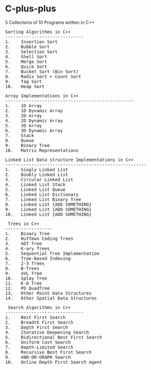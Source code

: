 # C-plus-plus
5 Collections of 10 Programs written in C++

<pre>Sorting Algorithms in C++
------------------------------
1.    Insertion Sort
2.    Bubble Sort
3.    Selection Sort
4.    Shell Sort
5.    Merge Sort
6.    Quick Sort
7.    Bucket Sort (Bin Sort)
8.    Radix Sort + Count Sort
9.    Tag Sort
10.   Heap Sort
</pre>

<pre>Array Implementations in C++
-------------------------------------------------
1.    1D Array
2.    1D Dynamic Array
3.    2D Array
4.    2D Dynamic Array
5.    3D Array
6.    3D Dynamic Array
7.    Stack
8.    Queue
9.    Binary Tree
10.   Matrix Representations
</pre>


<pre>Linked List Data structure Implementations in C++
------------------------------------------------------
1.    Singly Linked List
2.    Doubly Linked List
3.    Circular Linked List
4.    Linked List Stack
5.    Linked List Queue
6.    Linked List Dictionary
7.    Linked List Binary Tree
8.    Linked List {ADD SOMETHING}
9.    Linked List {ADD SOMETHING}
10.   Linked List {ADD SOMETHING}
</pre>


<pre> Trees in C++
------------------
1.    Binary Tree
2.    Huffman Coding Trees
3.    ADT Tree
4.    K-ary Trees
5.    Sequential Tree Implementation
6.    Tree-Based Indexing
7.    2-3 Trees
8.    B-Trees
9.    AVL Tree
10.   Splay Tree
11.   K-D Tree
12.   PD QuadTree
13.   Other Point Data Structures
14.   Other Spatial Data Structures
</pre>

<pre> Search Algorithms in C++
------------------------------
1.    Best First Search
2.    Breadth First Search
3.    Depth First Search
4.    Iterative Deepening Search
5.    Bidirectional Best First Search
6.    Uniform Cost Search
7.    Depth-Limited Search
8.    Recursive Best First Search
9.    AND-OR-GRAPH Search
10.   Online Depth First Search Agent
</pre>
